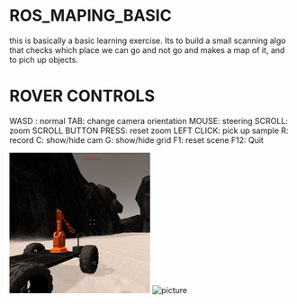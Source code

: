# ROS_MAPING_BASIC

this is basically a basic learning exercise. Its to build a small scanning algo that checks which place we can go and not go and makes a map of it, and to pich up objects.


# ROVER CONTROLS

WASD : normal
TAB: change camera orientation
MOUSE: steering
SCROLL: zoom
SCROLL BUTTON PRESS: reset zoom
LEFT CLICK: pick up sample
R: record
C: show/hide cam
G: show/hide grid
F1: reset scene
F12: Quit

![picture](misc/rover_image.jpg)
![picture](misc/rover-autonomous-example-1.gif)
